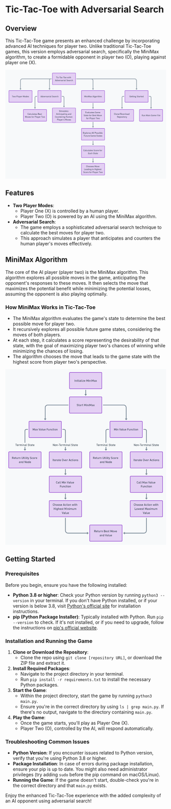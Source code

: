 # Tic-Tac-Toe with Adversarial Search

## Overview
This Tic-Tac-Toe game presents an enhanced challenge by incorporating advanced AI techniques for player two. Unlike traditional Tic-Tac-Toe games, this version employs adversarial search, specifically the MiniMax algorithm, to create a formidable opponent in player two (O), playing against player one (X).

![key characteristics of this application](./images/key-characteristics.png)

## Features
- **Two Player Modes**: 
  - Player One (X) is controlled by a human player.
  - Player Two (O) is powered by an AI using the MiniMax algorithm.
- **Adversarial Search**: 
  - The game employs a sophisticated adversarial search technique to calculate the best moves for player two.
  - This approach simulates a player that anticipates and counters the human player's moves effectively.

## MiniMax Algorithm
The core of the AI player (player two) is the MiniMax algorithm. This algorithm explores all possible moves in the game, anticipating the opponent's responses to these moves. It then selects the move that maximizes the potential benefit while minimizing the potential losses, assuming the opponent is also playing optimally.

### How MiniMax Works in Tic-Tac-Toe
- The MiniMax algorithm evaluates the game's state to determine the best possible move for player two.
- It recursively explores all possible future game states, considering the moves of both players.
- At each step, it calculates a score representing the desirability of that state, with the goal of maximizing player two's chances of winning while minimizing the chances of losing.
- The algorithm chooses the move that leads to the game state with the highest score from player two's perspective.

![illustration of how the mini-max algorithm works](./images/mini-max-algorith-demo.png)

## Getting Started

### Prerequisites
Before you begin, ensure you have the following installed:
- **Python 3.8 or higher**: Check your Python version by running `python3 --version` in your terminal. If you don't have Python installed, or if your version is below 3.8, visit [Python's official site](https://www.python.org/downloads/) for installation instructions.
- **pip (Python Package Installer)**: Typically installed with Python. Run `pip --version` to check. If it's not installed, or if you need to upgrade, follow the instructions on [pip's official website](https://pip.pypa.io/en/stable/installing/).

### Installation and Running the Game
1. **Clone or Download the Repository**:
   - Clone the repo using `git clone [repository URL]`, or download the ZIP file and extract it.
2. **Install Required Packages**:
   - Navigate to the project directory in your terminal.
   - Run `pip install -r requirements.txt` to install the necessary Python packages.
3. **Start the Game**:
   - Within the project directory, start the game by running `python3 main.py`.
   - Ensure you're in the correct directory by using `ls | grep main.py`. If there's no output, navigate to the directory containing `main.py`.
4. **Play the Game**:
   - Once the game starts, you'll play as Player One (X).
   - Player Two (O), controlled by the AI, will respond automatically.

### Troubleshooting Common Issues
- **Python Version**: If you encounter issues related to Python version, verify that you're using Python 3.8 or higher.
- **Package Installation**: In case of errors during package installation, ensure your pip is up to date. You might also need administrator privileges (try adding `sudo` before the pip command on macOS/Linux).
- **Running the Game**: If the game doesn't start, double-check you're in the correct directory and that `main.py` exists.

Enjoy the enhanced Tic-Tac-Toe experience with the added complexity of an AI opponent using adversarial search!